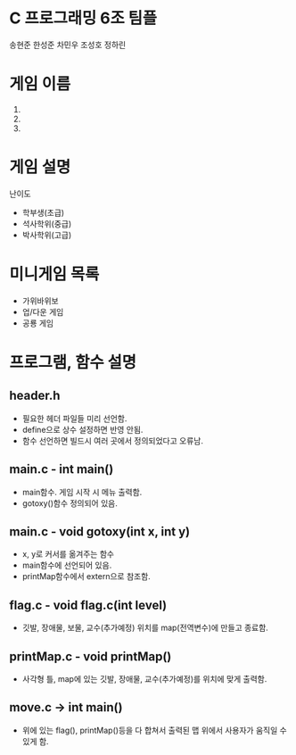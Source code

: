 # C 프로그래밍 6조 팀플
송현준
한성준
차민우
조성호
정하린

# 게임 이름
1) 
2)
3)

# 게임 설명
난이도 
- 학부생(초급)
- 석사학위(중급)
- 박사학위(고급)

# 미니게임 목록
- 가위바위보
- 업/다운 게임
- 공룡 게임

# 프로그램, 함수 설명
## header.h
- 필요한 헤더 파일들 미리 선언함.
- define으로 상수 설정하면 반영 안됨.
- 함수 선언하면 빌드시 여러 곳에서 정의되었다고 오류남.

## main.c - int main() 
- main함수. 게임 시작 시 메뉴 출력함.
- gotoxy()함수 정의되어 있음.

## main.c - void gotoxy(int x, int y)
- x, y로 커서를 옮겨주는 함수
- main함수에 선언되어 있음.
- printMap함수에서 extern으로 참조함.

## flag.c - void flag.c(int level)
- 깃발, 장애물, 보물, 교수(추가예정) 위치를 map(전역변수)에 만들고 종료함.

## printMap.c - void printMap()
- 사각형 틀, map에 있는 깃발, 장애물, 교수(추가예정)를 위치에 맞게 출력함.

## move.c -> int main()
- 위에 있는 flag(), printMap()등을 다 합쳐서 출력된 맵 위에서 사용자가 움직일 수 있게 함.